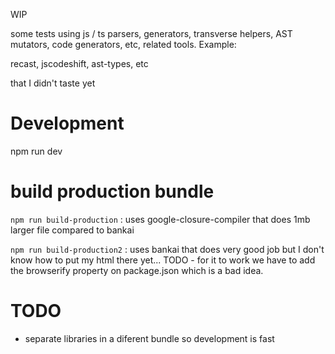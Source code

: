 WIP

some tests using js / ts parsers, generators, transverse helpers, AST mutators, code generators, etc, related tools. Example: 

recast, jscodeshift, ast-types, etc 

that I didn't taste yet



# Development

npm run dev

# build production bundle


`npm run build-production` : uses google-closure-compiler that does 1mb larger file compared to bankai

`npm run build-production2` : uses bankai that does very good job but I don't know how to put my html there yet... TODO - for it to work we have to add the browserify property on package.json which is a bad idea. 


# TODO

 * separate libraries in a diferent bundle so development is fast